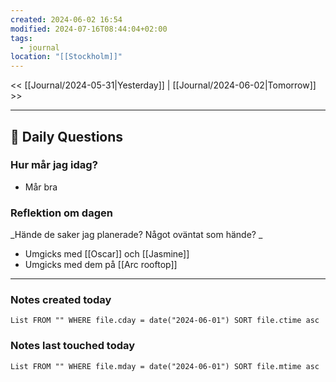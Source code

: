 ```yaml
---
created: 2024-06-02 16:54
modified: 2024-07-16T08:44:04+02:00
tags:
  - journal
location: "[[Stockholm]]"
---
```


<< [[Journal/2024-05-31|Yesterday]] | [[Journal/2024-06-02|Tomorrow]] >>

---
## 📅 Daily Questions
### Hur mår jag idag?
- Mår bra

### Reflektion om dagen
_Hände de saker jag planerade? Något oväntat som hände? _
- Umgicks med [[Oscar]] och [[Jasmine]]
- Umgicks med dem på [[Arc rooftop]]

---
### Notes created today
```dataview
List FROM "" WHERE file.cday = date("2024-06-01") SORT file.ctime asc
```
### Notes last touched today
```dataview
List FROM "" WHERE file.mday = date("2024-06-01") SORT file.mtime asc
```
